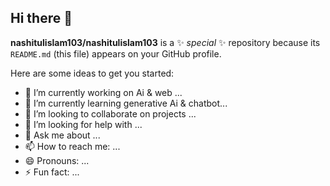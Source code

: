 ## Hi there 👋


**nashitulislam103/nashitulislam103** is a ✨ _special_ ✨ repository because its `README.md` (this file) appears on your GitHub profile.

Here are some ideas to get you started:

- 🔭 I’m currently working on Ai & web ...
- 🌱 I’m currently learning generative Ai & chatbot...
- 👯 I’m looking to collaborate on projects ...
- 🤔 I’m looking for help with ...
- 💬 Ask me about ...
- 📫 How to reach me: ...
- 😄 Pronouns: ...
- ⚡ Fun fact: ...


